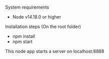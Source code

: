 System requirements
- Node v14.18.0 or higher

Installation steps (On the root folder)
- npm install
- npm start

This node app starts a server on localhost:8888
